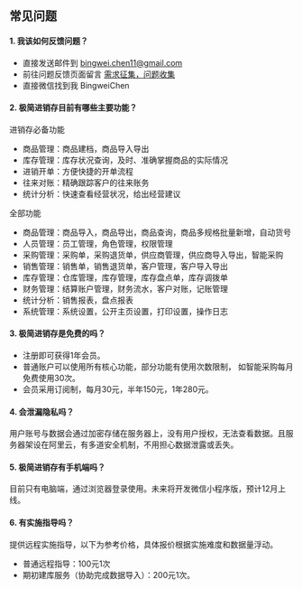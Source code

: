 ## 常见问题

#### 1. 我该如何反馈问题？
- 直接发送邮件到 bingwei.chen11@gmail.com
- 前往问题反馈页面留言 [需求征集，问题收集](https://juejin.cn/post/6947924492597329933)
- 直接微信找到我 BingweiChen

#### 2. 极简进销存目前有哪些主要功能？
进销存必备功能
- 商品管理：商品建档，商品导入导出
- 库存管理：库存状况查询，及时、准确掌握商品的实际情况
- 进销开单：方便快捷的开单流程
- 往来对账：精确跟踪客户的往来账务
- 统计分析：快速查看经营状况，给出经营建议

全部功能
- 商品管理：商品导入，商品导出，商品查询，商品多规格批量新增，自动货号
- 人员管理：员工管理，角色管理，权限管理
- 采购管理：采购单，采购退货单，供应商管理，供应商导入导出，智能采购
- 销售管理：销售单，销售退货单，客户管理，客户导入导出
- 库存管理：仓库管理，库存管理，库存盘点单，库存调拨单
- 财务管理：结算账户管理，财务流水，客户对账，记账管理
- 统计分析：销售报表，盘点报表
- 系统管理：系统设置，公开主页设置，打印设置，操作日志

#### 3. 极简进销存是免费的吗？

- 注册即可获得1年会员。
- 普通账户可以使用所有核心功能，部分功能有使用次数限制， 如智能采购每月免费使用30次。
- 会员采用订阅制，每月30元，半年150元，1年280元。

#### 4. 会泄漏隐私吗？
用户账号与数据会通过加密存储在服务器上，没有用户授权，无法查看数据。且服务器架设在阿里云，有多道安全机制，不用担心数据泄露或丢失。

#### 5. 极简进销存有手机端吗？
目前只有电脑端，通过浏览器登录使用。未来将开发微信小程序版，预计12月上线。


#### 6. 有实施指导吗？
提供远程实施指导，以下为参考价格，具体报价根据实施难度和数据量浮动。
- 普通远程指导：100元1次
- 期初建库服务（协助完成数据导入）：200元1次。


<!-- 

- 商品管理
- 类别管理
- 供应商管理
- 客户管理
- 员工管理
- 角色管理
- 仓库管理
- 结算账户管理
- 库存盘点单
- 库存调拨单
- 采购单
- 销售单
- 采购退货单
- 销售退货单
- 库存查询
- 库存流水查询
- 账户流水查询 （包含客户对账）
- 智能采购单
- 操作日志查询
-->